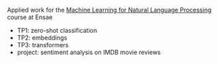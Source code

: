 Applied work for the [Machine Learning for Natural Language Processing](https://www.ensae.fr/courses/4237) course at Ensae

- TP1: zero-shot classification
- TP2: embeddings
- TP3: transformers
- project: sentiment analysis on IMDB movie reviews
